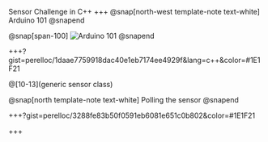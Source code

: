 Sensor Challenge in C++
+++
@snap[north-west template-note text-white]
Arduino 101
@snapend

@snap[span-100]
![Arduino 101](http://linuxgizmos.com/files/intel_arduino101.jpg)
@snapend

+++?gist=perelloc/1daae7759918dac40e1eb7174ee4929f&lang=c++&color=#1E1F21

@[10-13](generic sensor class)

@snap[north template-note text-white]
Polling the sensor
@snapend


+++?gist=perelloc/3288fe83b50f0591eb6081e651c0b802&color=#1E1F21


+++

